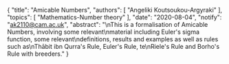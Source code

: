 {
    "title": "Amicable Numbers",
    "authors": [
        "Angeliki Koutsoukou-Argyraki"
    ],
    "topics": [
        "Mathematics-Number theory"
    ],
    "date": "2020-08-04",
    "notify": "ak2110@cam.ac.uk",
    "abstract": "\nThis is a formalisation of Amicable Numbers, involving some relevant\nmaterial including Euler's sigma function, some relevant\ndefinitions, results and examples as well as rules such as\nTh&#257;bit ibn Qurra's Rule, Euler's Rule, te\nRiele's Rule and Borho's Rule with breeders."
}